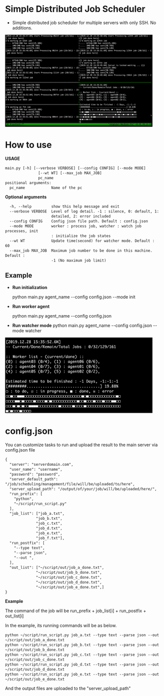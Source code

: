 # Simple Distributed Job Scheduler
- Simple distributed job scheduler for multiple servers with only SSH. No additions.

<img src="docs/demo01.gif" width=480 height=300/>

# How to use
**USAGE**

	main.py [-h] [--verbose VERBOSE] [--config CONFIG] [--mode MODE]
	               [--wt WT] [--max_job MAX_JOB]
	               pc_name
	positional arguments:
	  pc_name            Name of the pc

**Optional arguments**

	  -h, --help         show this help message and exit
	  --verbose VERBOSE  Level of log detail. -1 : silence, 0: default, 1:
	                     detailed, 2: error included
	  --config CONFIG    Config json file path. Default : config.json
	  --mode MODE        worker : process job, watcher : watch job processes, init
	                     : initialize the job states
	  --wt WT            Update time(second) for watcher mode. Default : 60
	  --max_job MAX_JOB  Maximum job number to be done in this machine. Default :
	                     -1 (No maximum job limit)

## Example
- **Run initialization**

	python main.py agent_name --config config.json --mode init

- **Run worker agent**

	python main.py agent_name --config config.json

- **Run watcher mode**
	python main.py agent_name --config config.json --mode watcher

<img src="docs/demo02.gif" width=480 height=246/>



# config.json
You can customize tasks to run and upload the result to the main server via config.json file

	{
	  "server": "serverdomain.com",
	  "user_name": "username",
	  "password": "password",
	  "server_default_path": "/job/scheduling/management/file/will/be/uploaded/to/here",
	  "server_upload_path": "/output/of/your/job/will/be/uploaded/here/",
	  "run_prefix": [
	    "python",
	    "~/script/run_script.py"
	  ],
	  "job_list": ["job_a.txt",
	              "job_b.txt",
	              "job_c.txt",
	              "job_d.txt",
	              "job_e.txt",
	              "job_f.txt"],
	  "run_postfix": [
	    "--type text",
	    "--parse json",
	    "--out ",
	  ],
	  "out_list": ["~/script/out/job_a_done.txt",
	              "~/script/out/job_b_done.txt",
	              "~/script/out/job_c_done.txt",
	              "~/script/out/job_d_done.txt",
	              "~/script/out/job_e_done.txt",]
	}

**Example**

The command of the job will be run_prefix + job_list[i] + run_postfix + out_list[i]

In the example, its running commands will be as below. 

	python ~/script/run_script.py job_a.txt --type text --parse json --out ~/script/out/job_a_done.txt
	python ~/script/run_script.py job_b.txt --type text --parse json --out ~/script/out/job_b_done.txt
	python ~/script/run_script.py job_c.txt --type text --parse json --out ~/script/out/job_c_done.txt
	python ~/script/run_script.py job_d.txt --type text --parse json --out ~/script/out/job_d_done.txt
	python ~/script/run_script.py job_e.txt --type text --parse json --out ~/script/out/job_e_done.txt

And the output files are uploaded to the "server_upload_path"

